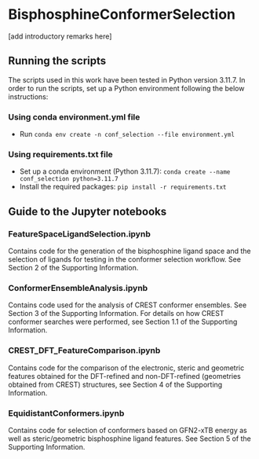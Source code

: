 # BisphosphineConformerSelection

[add introductory remarks here]

## Running the scripts

The scripts used in this work have been tested in Python version 3.11.7. In order to run the scripts, set up a Python environment following the below instructions:

### Using conda environment.yml file

- Run `conda env create -n conf_selection --file environment.yml`

### Using requirements.txt file

- Set up a conda environment (Python 3.11.7): `conda create --name conf_selection python=3.11.7`
- Install the required packages: `pip install -r requirements.txt`

## Guide to the Jupyter notebooks

### FeatureSpaceLigandSelection.ipynb

Contains code for the generation of the bisphosphine ligand space and the selection of ligands for testing in the conformer selection workflow. See Section 2 of the Supporting Information.

### ConformerEnsembleAnalysis.ipynb

Contains code used for the analysis of CREST conformer ensembles. See Section 3 of the Supporting Information. For details on how CREST conformer searches were performed, see Section 1.1 of the Supporting Information.

### CREST_DFT_FeatureComparison.ipynb

Contains code for the comparison of the electronic, steric and geometric features obtained for the DFT-refined and non-DFT-refined (geometries obtained from CREST) structures, see Section 4 of the Supporting Information.

### EquidistantConformers.ipynb

Contains code for selection of conformers based on GFN2-xTB energy as well as steric/geometric bisphosphine ligand features. See Section 5 of the Supporting Information.
